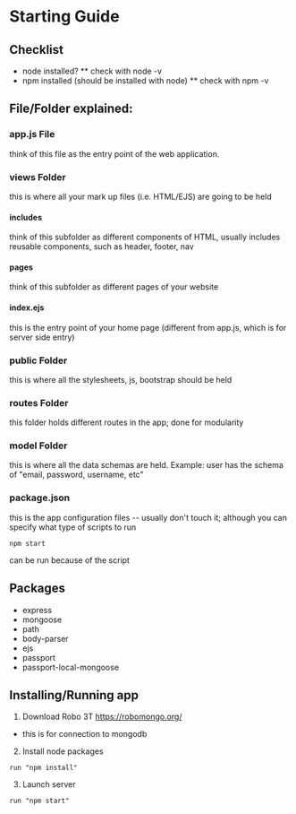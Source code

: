 # Starting Guide

## Checklist
- node installed?
** check with node -v
- npm installed (should be installed with node)
** check with npm -v

## File/Folder explained:
### app.js File
think of this file as the entry point of the web application.

### views Folder
this is where all your mark up files (i.e. HTML/EJS) are going to be held

  #### includes
  think of this subfolder as different components of HTML, usually includes reusable components, such as       header, footer, nav

  #### pages
  think of this subfolder as different pages of your website

  #### index.ejs
  this is the entry point of your home page (different from app.js, which is for server side entry)

### public Folder
this is where all the stylesheets, js, bootstrap should be held

### routes Folder
this folder holds different routes in the app; done for modularity

### model Folder
this is where all the data schemas are held. Example: user has the schema of "email, password, username, etc"

### package.json
this is the app configuration files -- usually don't touch it; although you can specify what type of scripts to run
```
npm start
```
can be run because of the script


## Packages
* express
* mongoose
* path
* body-parser
* ejs
* passport
* passport-local-mongoose


## Installing/Running app
1. Download Robo 3T https://robomongo.org/
* this is for connection to mongodb

2. Install node packages
```
run "npm install"
```
3. Launch server
```
run "npm start"
```
